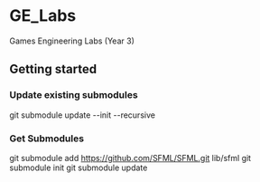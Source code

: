 # GE_Labs
Games Engineering Labs (Year 3)

## Getting started
### Update existing submodules
git submodule update --init --recursive
### Get Submodules
git submodule add https://github.com/SFML/SFML.git lib/sfml
git submodule init
git submodule update
